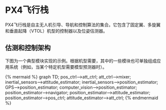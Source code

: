 # PX4飞行栈 
PX4飞行栈是自主无人机引导、导航和控制算法的集合。它包含了固定翼、多旋翼和垂直起降（VTOL）机型的控制器以及位姿估测器。


## 估测和控制架构
下图为一个典型模块实现的示例。根据机型需要，其中的一些模块也可单独组成应用系统（例如，当某个特定机型需要模型预测器时）。

{% mermaid %}
graph TD;
  pos_ctrl-->att_ctrl;
  att_ctrl-->mixer;
  inertial_sensors-->attitude_estimator;
  inertial_sensors-->position_estimator;
  GPS-->position_estimator;
  computer_vision-->position_estimator;
  position_estimator-->navigator;
  position_estimator-->attitude_estimator;
  position_estimator-->pos_ctrl;
  attitude_estimator-->att_ctrl;
{% endmermaid %}
